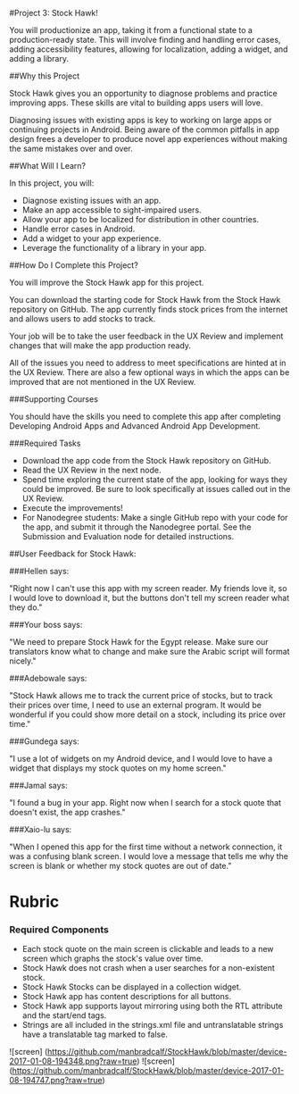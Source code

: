 #Project 3: Stock Hawk!

You will productionize an app, taking it from a functional state to a 
production-ready state. This will involve finding and handling error cases, 
adding accessibility features, allowing for localization, adding a widget, 
and adding a library.

##Why this Project

Stock Hawk gives you an opportunity to diagnose problems and practice 
improving apps. These skills are vital to building apps users will love.

Diagnosing issues with existing apps is key to working on large apps or 
continuing projects in Android. Being aware of the common pitfalls in 
app design frees a developer to produce novel app experiences without 
making the same mistakes over and over.

##What Will I Learn?

In this project, you will:

* Diagnose existing issues with an app.
* Make an app accessible to sight-impaired users.
* Allow your app to be localized for distribution in other countries.
* Handle error cases in Android.
* Add a widget to your app experience.
* Leverage the functionality of a library in your app.

##How Do I Complete this Project?

You will improve the Stock Hawk app for this project.

You can download the starting code for Stock Hawk from the Stock Hawk repository 
on GitHub. The app currently finds stock prices from the internet and allows 
users to add stocks to track.

Your job will be to take the user feedback in the UX Review and implement 
changes that will make the app production ready.

All of the issues you need to address to meet specifications are hinted 
at in the UX Review. There are also a few optional ways in which the apps 
can be improved that are not mentioned in the UX Review.

###Supporting Courses

You should have the skills you need to complete this app after completing 
Developing Android Apps and Advanced Android App Development.

###Required Tasks

* Download the app code from the Stock Hawk repository on GitHub.
* Read the UX Review in the next node.
* Spend time exploring the current state of the app, looking for ways they could 
be improved. Be sure to look specifically at issues called out in the UX Review.
* Execute the improvements!
* For Nanodegree students: Make a single GitHub repo with your code for the app, 
and submit it through the Nanodegree portal. See the Submission and Evaluation 
node for detailed instructions.

##User Feedback for Stock Hawk:

###Hellen says:

"Right now I can't use this app with my screen reader. My friends love it, so I would 
love to download it, but the buttons don't tell my screen reader what they do."

###Your boss says:

"We need to prepare Stock Hawk for the Egypt release. Make sure our translators 
know what to change and make sure the Arabic script will format nicely."

###Adebowale says:

"Stock Hawk allows me to track the current price of stocks, but to track their 
prices over time, I need to use an external program. It would be wonderful if 
you could show more detail on a stock, including its price over time."

###Gundega says:

"I use a lot of widgets on my Android device, and I would love to have a widget 
that displays my stock quotes on my home screen."

###Jamal says:

"I found a bug in your app. Right now when I search for a stock quote that 
doesn't exist, the app crashes."

###Xaio-lu says:

"When I opened this app for the first time without a network connection, 
it was a confusing blank screen. I would love a message that tells me why 
the screen is blank or whether my stock quotes are out of date."

# Rubric

### Required Components

* Each stock quote on the main screen is clickable and leads to a new screen 
which graphs the stock's value over time.
* Stock Hawk does not crash when a user searches for a non-existent stock.
* Stock Hawk Stocks can be displayed in a collection widget.
* Stock Hawk app has content descriptions for all buttons.
* Stock Hawk app supports layout mirroring using both the RTL attribute and 
the start/end tags.
* Strings are all included in the strings.xml file and untranslatable strings 
have a translatable tag marked to false.

![screen] (https://github.com/manbradcalf/StockHawk/blob/master/device-2017-01-08-194348.png?raw=true)
![screen] (https://github.com/manbradcalf/StockHawk/blob/master/device-2017-01-08-194747.png?raw=true)
